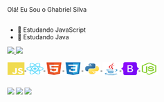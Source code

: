 ##

Olá! Eu Sou o Ghabriel Silva

##

- 🔭 Estudando JavaScript
- 🌱 Estudando Java

<link href="https://cdn.jsdelivr.net/npm/bootstrap@5.1.1/dist/css/bootstrap.min.css" rel="stylesheet" integrity="sha384-F3w7mX95PdgyTmZZMECAngseQB83DfGTowi0iMjiWaeVhAn4FJkqJByhZMI3AhiU" crossorigin="anonymous">

 <div>
  <a href="https://github.com/GhaSilva">
  <img height="180em" src="https://github-readme-stats.vercel.app/api?username=GhaSilva&show_icons=true&theme=dark&include_all_commits=true&count_private=true"/>
  <img height="180em" src="https://pa1.narvii.com/6499/408f043f2b26341a6f54e54442b4860809736fbf_hq.gif"/>
</div>
  
</div>
<div style="display: inline_block"><br>
  <img align="center" alt="Rafa-Js" height="30" width="40" src="https://raw.githubusercontent.com/devicons/devicon/master/icons/javascript/javascript-plain.svg">
  <img align="center" alt="Rafa-Ts" height="30" width="40" src="https://raw.githubusercontent.com/devicons/devicon/master/icons/react/react-original.svg">
  <img align="center" alt="Rafa-HTML" height="30" width="40" src="https://raw.githubusercontent.com/devicons/devicon/master/icons/html5/html5-original.svg">
  <img align="center" alt="Rafa-CSS" height="30" width="40" src="https://raw.githubusercontent.com/devicons/devicon/master/icons/css3/css3-original.svg">
  <img align="center" alt="Rafa-Python" height="30" width="40" src="https://raw.githubusercontent.com/devicons/devicon/master/icons/python/python-original.svg">
   <img align="center"  alt="Rafa-Java" height="30" width="40"
src="https://raw.githubusercontent.com/devicons/devicon/master/icons/java/java-original.svg">
    <img align="center" height="30" width="40"
src="https://raw.githubusercontent.com/devicons/devicon/master/icons/bootstrap/bootstrap-original.svg">
     <img align="center" height="30" width="40"
src="https://raw.githubusercontent.com/devicons/devicon/master/icons/nodejs/nodejs-original.svg">

  ##
  
  <div> 
  <a href="https://www.instagram.com/ghabriel_com_h/" target="_blank"><img src="https://img.shields.io/badge/-Instagram-%23E4405F?style=for-the-badge&logo=instagram&logoColor=white" target="_blank"></a>
  <a href = "gmail:ghabrielwinicius0@gmail.com"><img src="https://img.shields.io/badge/-Gmail-%23333?style=for-the-badge&logo=gmail&logoColor=white" target="_blank"></a>
  <a href="https://www.linkedin.com/in/ghabriel-silva/" target="_blank"><img src="https://img.shields.io/badge/-LinkedIn-%230077B5?style=for-the-badge&logo=linkedin&logoColor=white" target="_blank"></a> 


</div>
  

</div>
